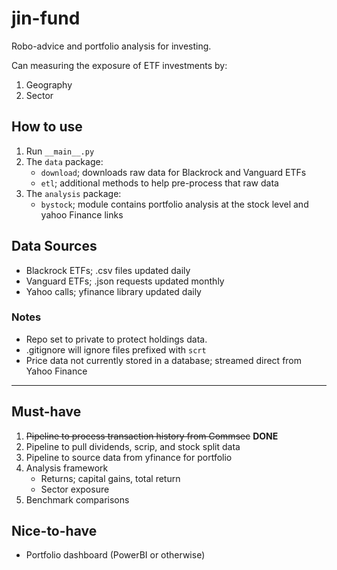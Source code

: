 # jin-fund

Robo-advice and portfolio analysis for investing.

Can measuring the exposure of ETF investments by:

1. Geography
2. Sector

## How to use

1. Run `__main__.py`
2. The `data` package:
    - `download`; downloads raw data for Blackrock and Vanguard ETFs
    - `etl`; additional methods to help pre-process that raw data
3. The `analysis` package:
    - `bystock`; module contains portfolio analysis at the stock level and yahoo Finance links

## Data Sources

- Blackrock ETFs; .csv files updated daily
- Vanguard ETFs; .json requests updated monthly
- Yahoo calls; yfinance library updated daily

### Notes

- Repo set to private to protect holdings data.
- .gitignore will ignore files prefixed with `scrt`
- Price data not currently stored in a database; streamed direct from Yahoo Finance

---

## Must-have

1. ~~Pipeline to process transaction history from Commsec~~ **DONE**
2. Pipeline to pull dividends, scrip, and stock split data
3. Pipeline to source data from yfinance for portfolio
4. Analysis framework
    - Returns; capital gains, total return
    - Sector exposure
5. Benchmark comparisons

## Nice-to-have

- Portfolio dashboard (PowerBI or otherwise)
